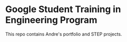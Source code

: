 # Google Student Training in Engineering Program
This repo contains Andre's portfolio and STEP projects.